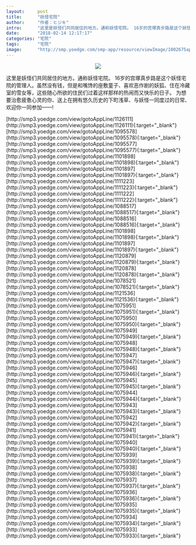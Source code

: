 ```yaml
---
layout:     post
title:      "妖怪宅院"
author:     "作者：ヒジキ"
intro:      "这里是妖怪们共同居住的地方。通称妖怪宅院。 16岁的宫塚真步路是这个妖怪宅院的管理人。虽然没有钱，但是和嘴馋的座敷童子、喜欢恶作剧的妖狐、住在冷藏室的雪女等，这些随心所欲的住民们过着这样那样的热闹而又快乐的日子。 为想要治愈疲惫心灵的你、送上在拥有悠久历史的下町浅草、与妖怪一同度过的日常、欢迎你一同参加——!"
date:       "2018-02-14 12:17:17"
categories: "宅院"
tags:       "宅院"
image:      "http://smp.yoedge.com/smp-app/resource/viewImage/1002675appline.png"
---
```

<div style="text-align: center">
<p><img src="http://smp.yoedge.com/smp-app/resource/viewImage/1002675appline.png"/></p>
</div>
<p class="post-meta">
<span>这里是妖怪们共同居住的地方。通称妖怪宅院。 16岁的宫塚真步路是这个妖怪宅院的管理人。虽然没有钱，但是和嘴馋的座敷童子、喜欢恶作剧的妖狐、住在冷藏室的雪女等，这些随心所欲的住民们过着这样那样的热闹而又快乐的日子。 为想要治愈疲惫心灵的你、送上在拥有悠久历史的下町浅草、与妖怪一同度过的日常、欢迎你一同参加——!</span>
</p>
[http://smp3.yoedge.com/view/gotoAppLine/1126111](http://smp3.yoedge.com/view/gotoAppLine/1126111){:target="_blank"}
[http://smp3.yoedge.com/view/gotoAppLine/1095578](http://smp3.yoedge.com/view/gotoAppLine/1095578){:target="_blank"}
[http://smp3.yoedge.com/view/gotoAppLine/1095577](http://smp3.yoedge.com/view/gotoAppLine/1095577){:target="_blank"}
[http://smp3.yoedge.com/view/gotoAppLine/1101898](http://smp3.yoedge.com/view/gotoAppLine/1101898){:target="_blank"}
[http://smp3.yoedge.com/view/gotoAppLine/1101897](http://smp3.yoedge.com/view/gotoAppLine/1101897){:target="_blank"}
[http://smp3.yoedge.com/view/gotoAppLine/1111223](http://smp3.yoedge.com/view/gotoAppLine/1111223){:target="_blank"}
[http://smp3.yoedge.com/view/gotoAppLine/1111222](http://smp3.yoedge.com/view/gotoAppLine/1111222){:target="_blank"}
[http://smp3.yoedge.com/view/gotoAppLine/1088517](http://smp3.yoedge.com/view/gotoAppLine/1088517){:target="_blank"}
[http://smp3.yoedge.com/view/gotoAppLine/1088516](http://smp3.yoedge.com/view/gotoAppLine/1088516){:target="_blank"}
[http://smp3.yoedge.com/view/gotoAppLine/1101898](http://smp3.yoedge.com/view/gotoAppLine/1101898){:target="_blank"}
[http://smp3.yoedge.com/view/gotoAppLine/1101897](http://smp3.yoedge.com/view/gotoAppLine/1101897){:target="_blank"}
[http://smp3.yoedge.com/view/gotoAppLine/1120879](http://smp3.yoedge.com/view/gotoAppLine/1120879){:target="_blank"}
[http://smp3.yoedge.com/view/gotoAppLine/1120878](http://smp3.yoedge.com/view/gotoAppLine/1120878){:target="_blank"}
[http://smp3.yoedge.com/view/gotoAppLine/1078521](http://smp3.yoedge.com/view/gotoAppLine/1078521){:target="_blank"}
[http://smp3.yoedge.com/view/gotoAppLine/1121536](http://smp3.yoedge.com/view/gotoAppLine/1121536){:target="_blank"}
[http://smp3.yoedge.com/view/gotoAppLine/1075951](http://smp3.yoedge.com/view/gotoAppLine/1075951){:target="_blank"}
[http://smp3.yoedge.com/view/gotoAppLine/1075950](http://smp3.yoedge.com/view/gotoAppLine/1075950){:target="_blank"}
[http://smp3.yoedge.com/view/gotoAppLine/1075949](http://smp3.yoedge.com/view/gotoAppLine/1075949){:target="_blank"}
[http://smp3.yoedge.com/view/gotoAppLine/1075948](http://smp3.yoedge.com/view/gotoAppLine/1075948){:target="_blank"}
[http://smp3.yoedge.com/view/gotoAppLine/1075947](http://smp3.yoedge.com/view/gotoAppLine/1075947){:target="_blank"}
[http://smp3.yoedge.com/view/gotoAppLine/1075946](http://smp3.yoedge.com/view/gotoAppLine/1075946){:target="_blank"}
[http://smp3.yoedge.com/view/gotoAppLine/1075945](http://smp3.yoedge.com/view/gotoAppLine/1075945){:target="_blank"}
[http://smp3.yoedge.com/view/gotoAppLine/1075944](http://smp3.yoedge.com/view/gotoAppLine/1075944){:target="_blank"}
[http://smp3.yoedge.com/view/gotoAppLine/1075943](http://smp3.yoedge.com/view/gotoAppLine/1075943){:target="_blank"}
[http://smp3.yoedge.com/view/gotoAppLine/1075942](http://smp3.yoedge.com/view/gotoAppLine/1075942){:target="_blank"}
[http://smp3.yoedge.com/view/gotoAppLine/1075941](http://smp3.yoedge.com/view/gotoAppLine/1075941){:target="_blank"}
[http://smp3.yoedge.com/view/gotoAppLine/1075940](http://smp3.yoedge.com/view/gotoAppLine/1075940){:target="_blank"}
[http://smp3.yoedge.com/view/gotoAppLine/1075939](http://smp3.yoedge.com/view/gotoAppLine/1075939){:target="_blank"}
[http://smp3.yoedge.com/view/gotoAppLine/1075938](http://smp3.yoedge.com/view/gotoAppLine/1075938){:target="_blank"}
[http://smp3.yoedge.com/view/gotoAppLine/1075937](http://smp3.yoedge.com/view/gotoAppLine/1075937){:target="_blank"}
[http://smp3.yoedge.com/view/gotoAppLine/1075936](http://smp3.yoedge.com/view/gotoAppLine/1075936){:target="_blank"}
[http://smp3.yoedge.com/view/gotoAppLine/1075935](http://smp3.yoedge.com/view/gotoAppLine/1075935){:target="_blank"}
[http://smp3.yoedge.com/view/gotoAppLine/1075934](http://smp3.yoedge.com/view/gotoAppLine/1075934){:target="_blank"}
[http://smp3.yoedge.com/view/gotoAppLine/1075933](http://smp3.yoedge.com/view/gotoAppLine/1075933){:target="_blank"}



